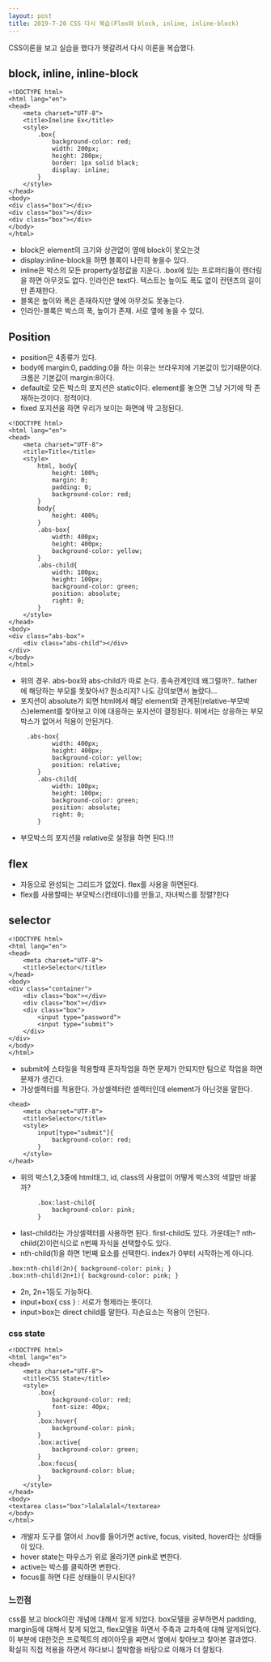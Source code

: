 ```yaml
---
layout: post
title: 2019-7-20 CSS 다시 복습(Flex와 block, inline, inline-block)
---
```

CSS이론을 보고 실습을 했다가 헷갈려서 다시 이론을 복습했다.

## block, inline, inline-block
```
<!DOCTYPE html>
<html lang="en">
<head>
    <meta charset="UTF-8">
    <title>Ineline Ex</title>
    <style>
        .box{
            background-color: red;
            width: 200px;
            height: 200px;
            border: 1px solid black;
            display: inline;
        }
    </style>
</head>
<body>
<div class="box"></div>
<div class="box"></div>
<div class="box"></div>
</body>
</html>
```
- block은 element의 크기와 상관없이 옆에 block이 못오는것
- display:inline-block을 하면 블록이 나란히 놓을수 있다.
- inline은 박스의 모든 property설정값을 지운다. .box에 있는 프로퍼티들이 렌더링을 하면 아무것도 없다. 인라인은 text다. 텍스트는 높이도 폭도 없이 컨텐츠의 길이만 존재한다.
- 블록은 높이와 폭은 존재하지만 옆에 아무것도 못놓는다.
- 인라인-블록은 박스의 폭, 높이가 존재. 서로 옆에 놓을 수 있다.


## Position
- position은 4종류가 있다.
- body에 margin:0, padding:0을 하는 이유는 브라우저에 기본값이 있기때문이다. 크롬은 기본값이 margin:8이다.
- default로 모든 박스의 포지션은 static이다. element를 놓으면 그냥 거기에 딱 존재하는것이다. 정적이다.
- fixed 포지션을 하면 우리가 보이는 화면에 딱 고정된다.

```
<!DOCTYPE html>
<html lang="en">
<head>
    <meta charset="UTF-8">
    <title>Title</title>
    <style>
        html, body{
            height: 100%;
            margin: 0;
            padding: 0;
            background-color: red;
        }
        body{
            height: 400%;
        }
        .abs-box{
            width: 400px;
            height: 400px;
            background-color: yellow;
        }
        .abs-child{
            width: 100px;
            height: 100px;
            background-color: green;
            position: absolute;
            right: 0;
        }
    </style>
</head>
<body>
<div class="abs-box">
    <div class="abs-child"></div>
</div>
</body>
</html>
```
- 위의 경우. abs-box와 abs-child가 따로 논다. 종속관계인데 왜그럴까?.. father에 해당하는 부모를 못찾아서? 뭔소리지? 나도 강의보면서 놀랐다...
- 포지션이 absolute가 되면 html에서 해당 element와 관계된(relative-부모박스)element를 찾아보고 이에 대응하는 포지션이 결정된다. 위에서는 상응하는 부모박스가 없어서 적용이 안된거다.

```
     .abs-box{
            width: 400px;
            height: 400px;
            background-color: yellow;
            position: relative;
        }
        .abs-child{
            width: 100px;
            height: 100px;
            background-color: green;
            position: absolute;
            right: 0;
        }
```
- 부모박스의 포지션을 relative로 설정을 하면 된다.!!!

## flex

- 자동으로 완성되는 그리드가 없었다. flex를 사용을 하면된다.
- flex를 사용할때는 부모박스(컨테이너)를 만들고, 자녀박스를 정렬?한다

## selector

```
<!DOCTYPE html>
<html lang="en">
<head>
    <meta charset="UTF-8">
    <title>Selector</title>
</head>
<body>
<div class="container">
    <div class="box"></div>
    <div class="box"></div>
    <div class="box">
        <input type="password">
        <input type="submit">
    </div>
</div>
</body>
</html>
```
- submit에 스타일을 적용할때 혼자작업을 하면 문제가 안되지만 팀으로 작업을 하면 문제가 생긴다.
- 가상셀렉터를 적용한다. 가상셀렉터란 셀렉터인데 element가 아닌것을 말한다.

```
<head>
    <meta charset="UTF-8">
    <title>Selector</title>
    <style>
        input[type="submit"]{
            background-color: red;
        }
    </style>
</head>
```
- 위의 박스1,2,3중에 html태그, id, class의 사용없이 어떻게 박스3의 색깔만 바꿀까?

```
        .box:last-child{
            background-color: pink;
        }
```
- last-child라는 가상셀렉터를 사용하면 된다. first-child도 있다. 가운데는? nth-child(2)이런식으로 n번째 자식을 선택할수도 있다.
- nth-child(1)을 하면 1번째 요소를 선택한다. index가 0부터 시작하는게 아니다.

```
.box:nth-child(2n){ background-color: pink; }
.box:nth-child(2n+1){ background-color: pink; }       
```
- 2n, 2n+1등도 가능하다.
- input+box{ css } : 서로가 형제라는 뜻이다.
- input>box는 direct child를 말한다. 자손요소는 적용이 안된다.


### css state

```
<!DOCTYPE html>
<html lang="en">
<head>
    <meta charset="UTF-8">
    <title>CSS State</title>
    <style>
        .box{
            background-color: red;
            font-size: 40px;
        }
        .box:hover{
            background-color: pink;
        }
        .box:active{
            background-color: green;
        }
        .box:focus{
            background-color: blue;
        }
    </style>
</head>
<body>
<textarea class="box">lalalalal</textarea>
</body>
</html>
```
- 개발자 도구를 열어서 .hov를 들어가면 active, focus, visited, hover라는 상태들이 있다.
- hover state는 마우스가 위로 올라가면 pink로 변한다.
- active는 박스를 클릭하면 변한다.
- focus를 하면 다른 상태들이 무시된다?

### 느낀점
css를 보고 block이란 개념에 대해서 알게 되었다. box모델을 공부하면서 padding, margin등에 대해서 찾게 되었고, flex모델을 하면서 주축과 교차축에 대해 알게되었다. 이 부분에 대한것은 프로젝트의 레이아웃을 짜면서 옆에서 찾아보고 찾아본 결과였다. 확실히 직접 적용을 하면서 하다보니 절박함을 바탕으로 이해가 더 잘됬다.
